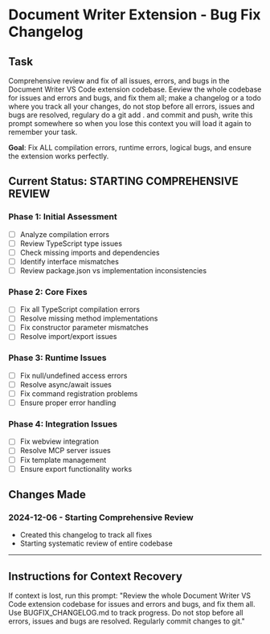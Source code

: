 # Document Writer Extension - Bug Fix Changelog

## Task
Comprehensive review and fix of all issues, errors, and bugs in the Document Writer VS Code extension codebase. Eeview the whole codebase for issues and errors and bugs, and fix them all; make a changelog or a todo where you track all your changes, do
not stop before all errors, issues and bugs are resolved, regulary do a git add . and commit and push, write this prompt somewhere so when you lose this context you will load it
again to remember your task.

**Goal**: Fix ALL compilation errors, runtime errors, logical bugs, and ensure the extension works perfectly.

## Current Status: STARTING COMPREHENSIVE REVIEW

### Phase 1: Initial Assessment
- [ ] Analyze compilation errors
- [ ] Review TypeScript type issues  
- [ ] Check missing imports and dependencies
- [ ] Identify interface mismatches
- [ ] Review package.json vs implementation inconsistencies

### Phase 2: Core Fixes
- [ ] Fix all TypeScript compilation errors
- [ ] Resolve missing method implementations
- [ ] Fix constructor parameter mismatches
- [ ] Resolve import/export issues

### Phase 3: Runtime Issues
- [ ] Fix null/undefined access errors
- [ ] Resolve async/await issues
- [ ] Fix command registration problems
- [ ] Ensure proper error handling

### Phase 4: Integration Issues
- [ ] Fix webview integration
- [ ] Resolve MCP server issues
- [ ] Fix template management
- [ ] Ensure export functionality works

## Changes Made

### 2024-12-06 - Starting Comprehensive Review
- Created this changelog to track all fixes
- Starting systematic review of entire codebase

---

## Instructions for Context Recovery
If context is lost, run this prompt:
"Review the whole Document Writer VS Code extension codebase for issues and errors and bugs, and fix them all. Use BUGFIX_CHANGELOG.md to track progress. Do not stop before all errors, issues and bugs are resolved. Regularly commit changes to git."